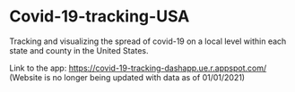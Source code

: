 # Covid-19-tracking-USA
Tracking and visualizing the spread of covid-19 on a local level within each state and county in the United States.

Link to the app: https://covid-19-tracking-dashapp.ue.r.appspot.com/
(Website is no longer being updated with data as of 01/01/2021)
